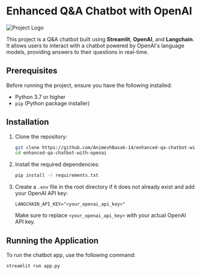 # Enhanced Q&A Chatbot with OpenAI

![Project Logo](images/project.png)


This project is a Q&A chatbot built using **Streamlit**, **OpenAI**, and **Langchain**. It allows users to interact with a chatbot powered by OpenAI's language models, providing answers to their questions in real-time.

## Prerequisites

Before running the project, ensure you have the following installed:
- Python 3.7 or higher
- `pip` (Python package installer)

## Installation

1. Clone the repository:

    ```bash
    git clone https://github.com/AnimeshBasak-14/enhanced-qa-chatbot-with-openai.git
    cd enhanced-qa-chatbot-with-openai
    ```

2. Install the required dependencies:

    ```bash
    pip install -r requirements.txt
    ```

3. Create a `.env` file in the root directory if it does not already exist and add your OpenAI API key:

    ```
    LANGCHAIN_API_KEY="<your_openai_api_key>"
    ```

    Make sure to replace `<your_openai_api_key>` with your actual OpenAI API key.

## Running the Application

To run the chatbot app, use the following command:

```bash
streamlit run app.py
